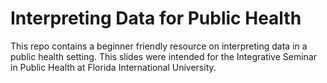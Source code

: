# Interpreting Data for Public Health 

This repo contains a beginner friendly resource on interpreting data in a public
health setting. This slides were intended for the Integrative Seminar in Public Health
at Florida International University. 
